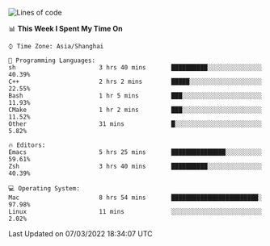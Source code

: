<!--START_SECTION:waka-->
![Lines of code](https://img.shields.io/badge/From%20Hello%20World%20I%27ve%20Written-22%20Thousand%20lines%20of%20code-blue)

📊 **This Week I Spent My Time On** 

```text
⌚︎ Time Zone: Asia/Shanghai

💬 Programming Languages: 
sh                       3 hrs 40 mins       ██████████░░░░░░░░░░░░░░░   40.39% 
C++                      2 hrs 2 mins        █████░░░░░░░░░░░░░░░░░░░░   22.55% 
Bash                     1 hr 5 mins         ███░░░░░░░░░░░░░░░░░░░░░░   11.93% 
CMake                    1 hr 2 mins         ███░░░░░░░░░░░░░░░░░░░░░░   11.52% 
Other                    31 mins             █░░░░░░░░░░░░░░░░░░░░░░░░   5.82%

🔥 Editors: 
Emacs                    5 hrs 25 mins       ███████████████░░░░░░░░░░   59.61% 
Zsh                      3 hrs 40 mins       ██████████░░░░░░░░░░░░░░░   40.39%

💻 Operating System: 
Mac                      8 hrs 54 mins       ████████████████████████░   97.98% 
Linux                    11 mins             ░░░░░░░░░░░░░░░░░░░░░░░░░   2.02%

```


 Last Updated on 07/03/2022 18:34:07 UTC
<!--END_SECTION:waka-->
